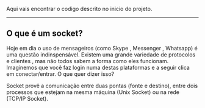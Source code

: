 Aqui vais encontrar o codigo descrito no inicio do projeto.
______________________________________________________________________________________
## O que é um socket?

Hoje em dia o uso de mensageiros (como Skype , Messenger , Whatsapp) é uma questão indinspensável. Existem uma grande variedade de protocolos e clientes , mas não todos sabem a forma como eles funcionam. Imaginemos que você faz login numa destas plataformas e a seguir clica em conectar/entrar. O que quer dizer isso?

Socket provê a comunicação entre duas pontas (fonte e destino), entre dois processos que estejam na mesma máquina (Unix Socket) ou na rede (TCP/IP Socket).
